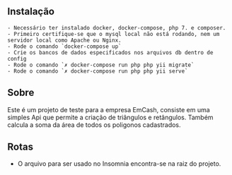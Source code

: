 ## Instalação
    - Necessário ter instalado docker, docker-compose, php 7. e composer.
    - Primeiro certifique-se que o mysql local não está rodando, nem um servidor local como Apache ou Nginx.
    - Rode o comando `docker-compose up`
    - Crie os bancos de dados especificados nos arquivos db dentro de config
    - Rode o comando `✗ docker-compose run php php yii migrate`
    - Rode o comando `✗ docker-compose run php php yii serve`
## Sobre
Este é um projeto de teste para a empresa EmCash, consiste em uma simples Api que permite a criação de triângulos e
retângulos. Também calcula a soma da área de todos os poligonos cadastrados.

## Rotas
- O arquivo para ser usado no Insomnia encontra-se na raiz do projeto.